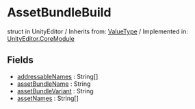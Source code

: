 # AssetBundleBuild
struct in UnityEditor
 / Inherits from: <a href="https://docs.unity3d.com/6000.1/Documentation/ScriptReference/ValueType.html">ValueType</a> / Implemented in: <a href="https://docs.unity3d.com/6000.1/Documentation/ScriptReference/UnityEditor.CoreModule.html">UnityEditor.CoreModule</a>

## Fields
- <a href="https://docs.unity3d.com/6000.1/Documentation/ScriptReference/AssetBundleBuild-addressableNames.html">addressableNames</a> : String[]
- <a href="https://docs.unity3d.com/6000.1/Documentation/ScriptReference/AssetBundleBuild-assetBundleName.html">assetBundleName</a> : String
- <a href="https://docs.unity3d.com/6000.1/Documentation/ScriptReference/AssetBundleBuild-assetBundleVariant.html">assetBundleVariant</a> : String
- <a href="https://docs.unity3d.com/6000.1/Documentation/ScriptReference/AssetBundleBuild-assetNames.html">assetNames</a> : String[]
